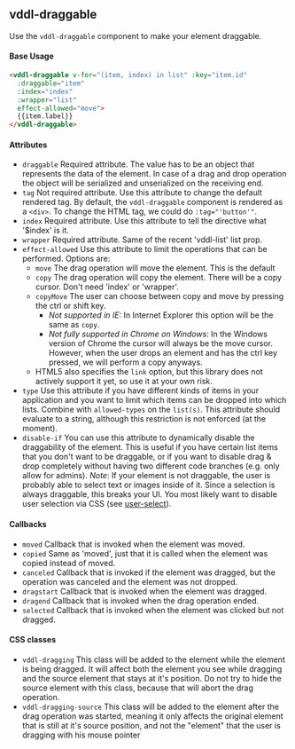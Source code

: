 ## vddl-draggable

Use the `vddl-draggable` component to make your element draggable.

#### Base Usage

```html
<vddl-draggable v-for="(item, index) in list" :key="item.id"
  :draggable="item"
  :index="index"
  :wrapper="list"
  effect-allowed="move">
  {{item.label}}
</vddl-draggable>
```

#### Attributes

* `draggable` Required attribute. The value has to be an object that represents the data of the element. In case of a drag and drop operation the object will be serialized and unserialized on the receiving end.
* `tag` Not required attribute. Use this attribute to change the default rendered tag. By default, the `vddl-draggable` component is rendered as a `<div>`. To change the HTML tag, we could do `:tag="'button'"`.
* `index` Required attribute. Use this attribute to tell the directive what '$index' is it.
* `wrapper` Required attribute. Same of the recent 'vddl-list' list prop.
* `effect-allowed` Use this attribute to limit the operations that can be performed. Options are:
    * `move` The drag operation will move the element. This is the default
    * `copy` The drag operation will copy the element. There will be a copy cursor. Don't need 'index' or 'wrapper'.
    * `copyMove` The user can choose between copy and move by pressing the ctrl or shift key.
        * *Not supported in IE:* In Internet Explorer this option will be the same as `copy`.
        * *Not fully supported in Chrome on Windows:* In the Windows version of Chrome the cursor will always be the move cursor. However, when the user drops an element and has the ctrl key pressed, we will perform a copy anyways.
    * HTML5 also specifies the `link` option, but this library does not actively support it yet, so use it at your own risk.
* `type` Use this attribute if you have different kinds of items in your application and you want to limit which items can be dropped into which lists. Combine with `allowed-types` on the `list(s)`. This attribute should evaluate to a string, although this restriction is not enforced (at the moment).
* `disable-if` You can use this attribute to dynamically disable the draggability of the element. This is useful if you have certain list items that you don't want to be draggable, or if you want to disable drag & drop completely without having two different code branches (e.g. only allow for admins). *Note*: If your element is not draggable, the user is probably able to select text or images inside of it. Since a selection is always draggable, this breaks your UI. You most likely want to disable user selection via CSS (see [user-select](http://stackoverflow.com/a/4407335)).

#### Callbacks

* `moved` Callback that is invoked when the element was moved.
* `copied` Same as 'moved', just that it is called when the element was copied instead of moved.
* `canceled` Callback that is invoked if the element was dragged, but the operation was canceled and the element was not dropped.
* `dragstart` Callback that is invoked when the element was dragged.
* `dragend` Callback that is invoked when the drag operation ended.
* `selected` Callback that is invoked when the element was clicked but not dragged.

#### CSS classes

* `vddl-dragging` This class will be added to the element while the element is being dragged. It will affect both the element you see while dragging and the source element that stays at it's position. Do not try to hide the source element with this class, because that will abort the drag operation.
* `vddl-dragging-source` This class will be added to the element after the drag operation was started, meaning it only affects the original element that is still at it's source position, and not the "element" that the user is dragging with his mouse pointer


